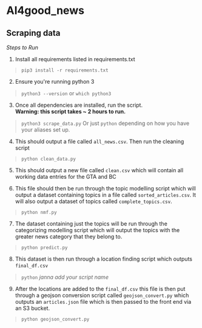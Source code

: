 # AI4good_news

## Scraping data

_Steps to Run_

1. Install all requirements listed in requirements.txt
> `pip3 install -r requirements.txt`

2. Ensure you're running python 3
> `python3 --version` or `which python3`

3. Once all dependencies are installed, run the script.<br> **Warning: this script takes ~ 2 hours to run.**
> `python3 scrape_data.py`
> Or just `python` depending on how you have your aliases set up.

4. This should output a file called `all_news.csv`. Then run the cleaning script
> `python clean_data.py`

5. This should output a new file called `clean.csv` which will contain all working data entries for the GTA and BC

6. This file should then be run through the topic modelling script which will output a dataset containing topics in a file called `sorted_articles.csv`. It will also output a dataset of topics called `complete_topics.csv`.
> `python nmf.py`

7. The dataset containing just the topics will be run through the categorizing modelling script which will output the topics with the greater news category that they belong to. 
> `python predict.py`

8. This dataset is then run through a location finding script which outputs `final_df.csv`
> `python` *janna add your script name*

9. After the locations are added to the `final_df.csv` this file is then put through a geojson conversion script called `geojson_convert.py` which outputs an `articles.json` file which is then passed to the front end via an S3 bucket.
> `python geojson_convert.py`
